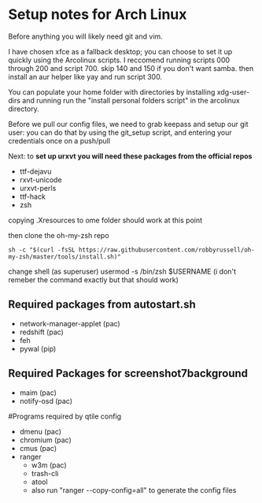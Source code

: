 # Setup notes for Arch Linux

Before anything you will likely need git and vim.

I have chosen xfce as a fallback desktop; you can choose to set it up quickly using the Arcolinux scripts.
I reccomend running scripts 000 through 200 and script 700. skip 140 and 150 if you don't want samba. then install an aur helper like yay and run script 300.

You can populate your home folder with directories by installing xdg-user-dirs and running run the "install personal folders script" in the arcolinux directory.

Before we pull our config files, we need to grab keepass and setup our git user: you can do that by using the git_setup script, and entering your credentials once on a push/pull

Next: to **set up urxvt you will need these packages from the official repos**

- ttf-dejavu
- rxvt-unicode
- urxvt-perls
- ttf-hack
- zsh

copying .Xresources to ome folder should work at this point 

then clone the oh-my-zsh repo

    sh -c "$(curl -fsSL https://raw.githubusercontent.com/robbyrussell/oh-my-zsh/master/tools/install.sh)" 

change shell (as superuser) usermod -s /bin/zsh $USERNAME (i don't remeber the command exactly but that should work)

## Required packages from autostart.sh

- network-manager-applet (pac)
- redshift (pac)
- feh
- pywal (pip) 

## Required Packages for screenshot7background

- maim (pac)
- notify-osd (pac)

#Programs required by qtile config

- dmenu (pac)
- chromium (pac)
- cmus (pac)
- ranger
    - w3m (pac)
    - trash-cli
    - atool
    - also run "ranger --copy-config=all" to generate the config files   




